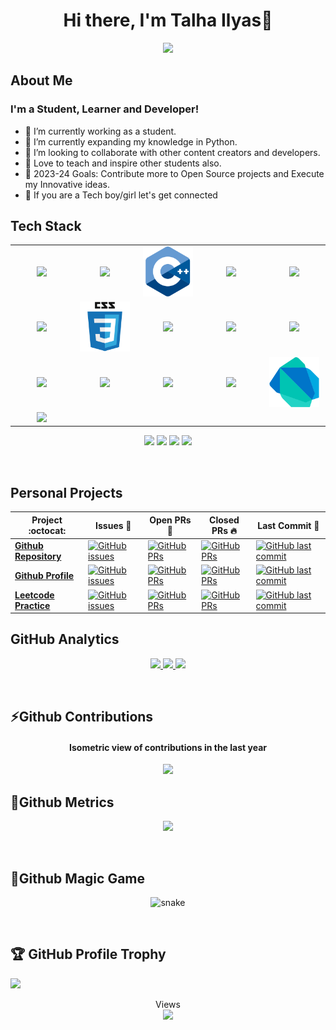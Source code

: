 <body>
  <div align="center">
    <h1> Hi there, I'm Talha Ilyas👋<a href="#"></h1>
  </div>
<p align="center">
<a href="https://github.com/Talhailyas309"><img src="https://readme-typing-svg.herokuapp.com?lines=A+Student;A+Learner;Frontend+Developer;Backend+Developer;Flutter+Front-End+Developer&center=true&width=500&height=50"></a>
	

 ## About Me
<img align="right" alt="" src="github.jpg" width="200" />
	
### I'm a Student, Learner and Developer!
- 🔭 I’m currently working as a student.
- 🌱 I’m currently expanding my knowledge in Python.
- 👯 I’m looking to collaborate with other content creators and developers.
- 📢 Love to teach and inspire other students also.
- 🥅 2023-24 Goals: Contribute more to Open Source projects and Execute my Innovative ideas.
- 💎 If you are a Tech boy/girl let's get connected  
 

<h2>Tech Stack</h2>

<table width="100">
<tr>
    <td align='center' width="200">
        <img src="https://github.com/abranhe/programming-languages-logos/blob/master/src/javascript/javascript.svg" width="80">
    </td>

  <td align='center' width="200">
        <img src="https://www.jing.fm/clipimg/full/53-537670_python-png-file-python-logo-png.png"  width="80">
    </td>
 <td align='center' width="200">
        <img src="https://github.com/devicons/devicon/blob/master/icons/cplusplus/cplusplus-original.svg" width="80">
    </td>
 <td align='center' width="200">
        <img src="https://git-scm.com/images/logos/1color-darkbg@2x.png" width="100">
    </td>
 <td align='center' width="200">
        <img src="https://www.vectorlogo.zone/logos/reactjs/reactjs-ar21.svg">
    </td>
 
</tr>
 
<tr>
    <td align='center'>
        <img src="https://upload.wikimedia.org/wikipedia/commons/thumb/3/38/HTML5_Badge.svg/600px-HTML5_Badge.svg.png"  width="80">
    </td>
    <td align='center'>
        <img src="https://raw.githubusercontent.com/devicons/devicon/0d6c64dbbf311879f7d563bfc3ccf559f9ed111c/icons/css3/css3-original-wordmark.svg" width="80">
    </td>
 <td align='center'>
        <img src="https://github.com/bestofjs/bestofjs-webui/blob/master/public/logos/vscode.svg" width="80">
    </td>
     <td align='center'>
        <img src="https://download.logo.wine/logo/Microsoft_Azure/Microsoft_Azure-Logo.wine.png">
    </td>
    <td align='center'>
        <img src="https://upload.wikimedia.org/wikipedia/commons/e/e5/TensorFlow_Logo_with_text.png">
    </td>
</tr>
 
<tr>
    <td align='center'>
        <img src="https://www.djangoproject.com/m/img/logos/django-logo-negative.png">
    </td>
  
  <td align='center'>
        <img src="https://download.logo.wine/logo/MySQL/MySQL-Logo.wine.png" >
    </td>
    <td align='center'>
        <img src="https://encrypted-tbn0.gstatic.com/images?q=tbn:ANd9GcQ4tQ6ZxMVlObIH08ozYIuAgzbirwoLN5gPPcbd94BLkA72Bvv0gBXSxNrOCaNGHAaoG14&usqp=CAU" width="80">
    </td>
    <td align='center'>
        <img src="https://upload.wikimedia.org/wikipedia/commons/1/17/Google-flutter-logo.png" width="80">
    </td>
    <td align='center'>
        <img src="https://raw.githubusercontent.com/devicons/devicon/master/icons/dart/dart-original.svg" width="80">
    </td>
</tr>
<tr>
    <td align='center'>
        <img src="https://www.vectorlogo.zone/logos/firebase/firebase-icon.svg" width="80">
    </td>
</tr>
</table>
</p>
<p align="center">
<a href="https://www.linkedin.com/in/Itx-Fida/"><img src="https://img.shields.io/badge/-Itx%20Fida-0077B5?style=flat&logo=Linkedin&logoColor=white"/></a>
<a href="mailto:talha.ilyas309@gmail.com"><img src="https://img.shields.io/badge/-talha.ilyas309@gmail.com-D14836?style=flat&logo=Gmail&logoColor=white"/></a>
<a href="https://www.instagram.com/1mrwick1/"><img src="https://img.shields.io/badge/-@1mrwick1-E4405F?style=flat&logo=Instagram&logoColor=white"/></a>
<a href="https://leetcode.com/itxfida/"><img src="https://img.shields.io/badge/-/itxfida-e8b519?style=flat&logo=leetcode&logoColor=black"/></a>
 </p>
 
<br>

## Personal Projects

|      Project :octocat:   |     Issues :bug:   | Open PRs :bell:  | Closed PRs :fire:  | Last Commit 🚩
|-------------|-------------------|---|---| ----|
| [**Github Repository**](https://github.com/Talhailyas309/Talhailyas309) | [![GitHub issues](https://img.shields.io/github/issues/Talhailyas309/Talhailyas309?color=green&logo=github&style=flat)](https://github.com/Talhailyas309/Talhailyas309/issues) | [![GitHub PRs](https://img.shields.io/github/issues-pr/Talhailyas309/Talhailyas309?style=flat&logo=github)](https://github.com/Talhailyas309/Talhailyas309/pulls)  | [![GitHub PRs](https://img.shields.io/github/issues-pr-closed/Talhailyas309/Talhailyas309?style=flat&color=critical&logo=github)](https://github.com/Talhailyas309/transcript_summary/pulls?q=is%3Apr+is%3Aclosed)  |[![GitHub last commit](https://img.shields.io/github/last-commit/Talhailyas309/Talhailyas309?color=blue&logo=github&style=flat)](https://github.com/Talhailyas309/transcript_summary/commits/) |
| [**Github Profile**](https://github.com/Talhailyas309/Talhailyas309) | [![GitHub issues](https://img.shields.io/github/issues/Talhailyas309/Talhailyas309?color=green&logo=github&style=flat)](https://github.com/Talhailyas309/Talhailyas309/pulls) | [![GitHub PRs](https://img.shields.io/github/issues-pr/Talhailyas309/Talhailyas309?style=flat&logo=github)](https://github.com/Talhailyas309/Talhailyas309/pulls)  | [![GitHub PRs](https://img.shields.io/github/issues-pr-closed/Talhailyas309/Talhailyas309?style=flat&color=critical&logo=github)](https://github.com/Talhailyas309/Talhailyas309/pulls?q=is%3Apr+is%3Aclosed)   |[![GitHub last commit](https://img.shields.io/github/last-commit/Talhailyas309/Talhailyas309?color=blue&logo=github&style=flat)](https://github.com/Talhailyas309/Talhailyas309/commits/) |
| [**Leetcode Practice**](https://github.com/Talhailyas309/Leetcode) | [![GitHub issues](https://img.shields.io/github/issues/Talhailyas309/Talhailyas309?color=green&logo=github&style=flat)](https://github.com/Talhailyas309/Leetcode/issues) | [![GitHub PRs](https://img.shields.io/github/issues-pr/Talhailyas309/Talhailyas309?style=flat&logo=github)](https://github.com/Talhailyas309/Leetcode/pulls)  | [![GitHub PRs](https://img.shields.io/github/issues-pr-closed/Talhailyas309/Talhailyas309?style=flat&color=critical&logo=github)](https://github.com/itxfida/Leetcode/pulls?q=is%3Apr+is%3Aclosed)   |[![GitHub last commit](https://img.shields.io/github/last-commit/Talhailyas309/Talhailyas309?color=blue&logo=github&style=flat)](https://github.com/Talhailyas309/Leetcode/commits/) |


 <h2>GitHub Analytics
 </h2>

<p align="center">
<a href="https://github.com/Talhailyas309">
  <img height="180em" src="https://github-readme-stats.vercel.app/api?username=Talhailyas309&show_icons=true&theme=algolia&include_all_commits=true&count_private=true"/>
  <img height="180em" src="https://github-readme-stats-eight-theta.vercel.app/api/top-langs/?username=Talhailyas309&layout=compact&langs_count=8&theme=algolia"/>
</a>
  <img width="70%" src="https://github-readme-streak-stats.herokuapp.com/?user=Talhailyas309&show_icons=true&locale=en&layout=demo&theme=algolia" />
</p>
</p>
<br>
<h2>⚡️Github Contributions</h2>
	
<h4 align="center">Isometric view of contributions in the last year</h4>
<p align="center">
	<a href="./profile-3d-contrib/profile-night-green.svg">
		<img width="900em" src="./profile-3d-contrib/profile-night-green.svg">
	</a>
</p>


## 🚀Github Metrics
<p align="center">
	<img width="625em" src="https://github.com/Talhailyas309/Talhailyas309/blob/main/github-metrics.svg" />
</p>
<br>

## 🐛Github Magic Game
<p align="center">
  <img src="https://github.com/Talhailyas309/Talhailyas309/raw/output/github-contribution-grid-snake.svg" alt="snake"></center>
</p>
<br>
<h2 >🏆 GitHub Profile Trophy</h2>
<p>
<a href="https://github.com/Talhailyas309">
  <img src="https://github-profile-trophy.vercel.app/?username=Talhailyas309&theme=matrix&column=8&margin-w=15&margin-h=15"/>

</a>
</p>
<p align="center"> 
  Views<br>
  <img src="https://profile-counter.glitch.me/Talhailyas309/count.svg" />
</p>
</body>
